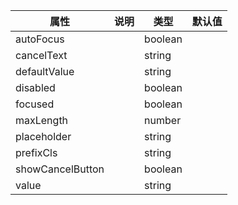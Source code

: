 属性 | 说明 | 类型 | 默认值 
------ | ------ | ------ | ---
autoFocus||boolean|
cancelText||string|
defaultValue||string|
disabled||boolean|
focused||boolean|
maxLength||number|
placeholder||string|
prefixCls||string|
showCancelButton||boolean|
value||string|